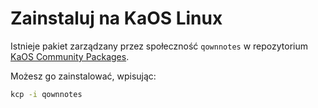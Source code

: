 # Zainstaluj na KaOS Linux

Istnieje pakiet zarządzany przez społeczność `qownnotes` w repozytorium [KaOS Community Packages](https://github.com/KaOS-Community-Packages/qownnotes).

Możesz go zainstalować, wpisując:

```bash
kcp -i qownnotes
```
